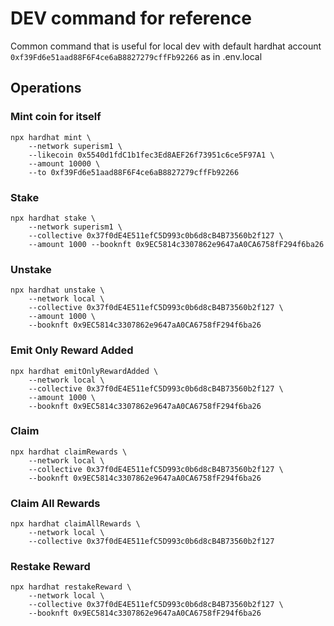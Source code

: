 # DEV command for reference

Common command that is useful for local dev with default hardhat account `0xf39Fd6e51aad88F6F4ce6aB8827279cffFb92266` as in .env.local

## Operations

### Mint coin for itself

```
npx hardhat mint \
    --network superism1 \
    --likecoin 0x5540d1fdC1b1fec3Ed8AEF26f73951c6ce5F97A1 \
    --amount 10000 \
    --to 0xf39Fd6e51aad88F6F4ce6aB8827279cffFb92266
```

### Stake

```
npx hardhat stake \
    --network superism1 \
    --collective 0x37f0dE4E511efC5D993c0b6d8cB4B73560b2f127 \
    --amount 1000 --booknft 0x9EC5814c3307862e9647aA0CA6758fF294f6ba26
```

### Unstake

```
npx hardhat unstake \
    --network local \
    --collective 0x37f0dE4E511efC5D993c0b6d8cB4B73560b2f127 \
    --amount 1000 \
    --booknft 0x9EC5814c3307862e9647aA0CA6758fF294f6ba26
```

### Emit Only Reward Added

```
npx hardhat emitOnlyRewardAdded \
    --network local \
    --collective 0x37f0dE4E511efC5D993c0b6d8cB4B73560b2f127 \
    --amount 1000 \
    --booknft 0x9EC5814c3307862e9647aA0CA6758fF294f6ba26
```

### Claim

```
npx hardhat claimRewards \
    --network local \
    --collective 0x37f0dE4E511efC5D993c0b6d8cB4B73560b2f127 \
    --booknft 0x9EC5814c3307862e9647aA0CA6758fF294f6ba26
```

### Claim All Rewards

```
npx hardhat claimAllRewards \
    --network local \
    --collective 0x37f0dE4E511efC5D993c0b6d8cB4B73560b2f127
```

### Restake Reward

```
npx hardhat restakeReward \
    --network local \
    --collective 0x37f0dE4E511efC5D993c0b6d8cB4B73560b2f127 \
    --booknft 0x9EC5814c3307862e9647aA0CA6758fF294f6ba26
```
